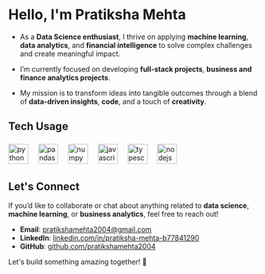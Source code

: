# Hello, I'm Pratiksha Mehta

- As a **Data Science enthusiast**, I thrive on applying **machine learning**, **data analytics**, and **financial intelligence** to solve complex challenges and create meaningful impact.

- I’m currently focused on developing **full-stack projects**, **business and finance analytics projects**.

- My mission is to transform ideas into tangible outcomes through a blend of **data-driven insights**, **code**, and a touch of **creativity**.

<h2 align="left">Tech Usage</h2>

###

<div align="left">
  <img src="https://cdn.jsdelivr.net/gh/devicons/devicon/icons/python/python-original.svg" height="40" alt="python logo"  />
  <img width="12" />
  <img src="https://cdn.jsdelivr.net/gh/devicons/devicon/icons/pandas/pandas-original.svg" height="40" alt="pandas logo"  />
  <img width="12" />
  <img src="https://cdn.jsdelivr.net/gh/devicons/devicon/icons/numpy/numpy-original.svg" height="40" alt="numpy logo"  />
  <img width="12" />
  <img src="https://cdn.jsdelivr.net/gh/devicons/devicon/icons/javascript/javascript-original.svg" height="40" alt="javascript logo"  />
  <img width="12" />
  <img src="https://cdn.jsdelivr.net/gh/devicons/devicon/icons/typescript/typescript-original.svg" height="40" alt="typescript logo"  />
  <img width="12" />
  <img src="https://cdn.jsdelivr.net/gh/devicons/devicon/icons/nodejs/nodejs-original.svg" height="40" alt="nodejs logo"  />
</div>

###

<h2 align="left">Let's Connect</h2>

If you’d like to collaborate or chat about anything related to **data science**, **machine learning**, or **business analytics**, feel free to reach out!

- **Email**: [pratikshamehta2004@gmail.com](mailto:pratikshamehta2004@gmail.com)  
- **LinkedIn**: [linkedin.com/in/pratiksha-mehta-b77841290](https://www.linkedin.com/in/pratiksha-mehta-b77841290)  
- **GitHub**: [github.com/pratikshamehta2004](https://github.com/pratikshamehta2004)

Let's build something amazing together! 🚀
